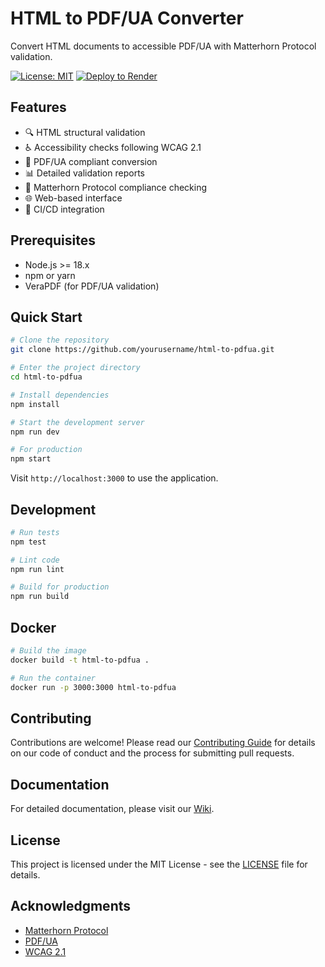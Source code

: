 # HTML to PDF/UA Converter

Convert HTML documents to accessible PDF/UA with Matterhorn Protocol validation.

[![License: MIT](https://img.shields.io/badge/License-MIT-yellow.svg)](https://opensource.org/licenses/MIT)
[![Deploy to Render](https://render.com/images/deploy-to-render-button.svg)](https://render.com/deploy)

## Features

- 🔍 HTML structural validation
- ♿ Accessibility checks following WCAG 2.1
- 📄 PDF/UA compliant conversion
- 📊 Detailed validation reports
- 🚀 Matterhorn Protocol compliance checking
- 🌐 Web-based interface
- 🔄 CI/CD integration

## Prerequisites

- Node.js >= 18.x
- npm or yarn
- VeraPDF (for PDF/UA validation)

## Quick Start

```bash
# Clone the repository
git clone https://github.com/yourusername/html-to-pdfua.git

# Enter the project directory
cd html-to-pdfua

# Install dependencies
npm install

# Start the development server
npm run dev

# For production
npm start
```

Visit `http://localhost:3000` to use the application.

## Development

```bash
# Run tests
npm test

# Lint code
npm run lint

# Build for production
npm run build
```

## Docker

```bash
# Build the image
docker build -t html-to-pdfua .

# Run the container
docker run -p 3000:3000 html-to-pdfua
```

## Contributing

Contributions are welcome! Please read our [Contributing Guide](CONTRIBUTING.md) for details on our code of conduct and the process for submitting pull requests.

## Documentation

For detailed documentation, please visit our [Wiki](../../wiki).

## License

This project is licensed under the MIT License - see the [LICENSE](LICENSE) file for details.

## Acknowledgments

- [Matterhorn Protocol](https://www.pdfa.org/resource/matterhorn-protocol/)
- [PDF/UA](https://www.pdfa.org/resource/pdfua-in-a-nutshell/)
- [WCAG 2.1](https://www.w3.org/WAI/standards-guidelines/wcag/)
